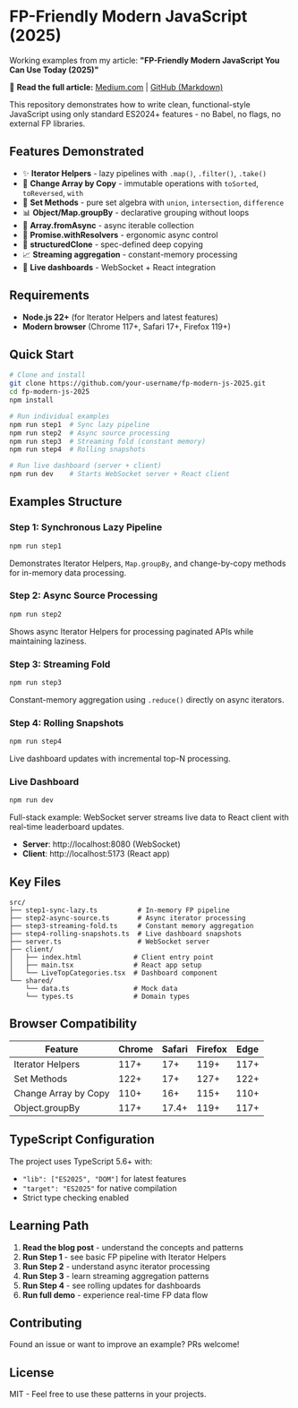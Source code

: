 # FP-Friendly Modern JavaScript (2025)

Working examples from my article: **"FP-Friendly Modern JavaScript You Can Use Today (2025)"**

📖 **Read the full article:** [Medium.com](https://medium.com/@cstuncsik/fp-friendly-modern-javascript-you-can-use-today-2025-0a9471ef9df6) | [GitHub (Markdown)](./fp-modern-js-2025.md)

This repository demonstrates how to write clean, functional-style JavaScript using only standard ES2024+ features - no Babel, no flags, no external FP libraries.

## Features Demonstrated

- ✨ **Iterator Helpers** - lazy pipelines with `.map()`, `.filter()`, `.take()`
- 🔄 **Change Array by Copy** - immutable operations with `toSorted`, `toReversed`, `with`
- 🧮 **Set Methods** - pure set algebra with `union`, `intersection`, `difference`
- 📊 **Object/Map.groupBy** - declarative grouping without loops
- 🌊 **Array.fromAsync** - async iterable collection
- 🎯 **Promise.withResolvers** - ergonomic async control
- 🔄 **structuredClone** - spec-defined deep copying
- 📈 **Streaming aggregation** - constant-memory processing
- 🚀 **Live dashboards** - WebSocket + React integration

## Requirements

- **Node.js 22+** (for Iterator Helpers and latest features)
- **Modern browser** (Chrome 117+, Safari 17+, Firefox 119+)

## Quick Start

```bash
# Clone and install
git clone https://github.com/your-username/fp-modern-js-2025.git
cd fp-modern-js-2025
npm install

# Run individual examples
npm run step1  # Sync lazy pipeline
npm run step2  # Async source processing
npm run step3  # Streaming fold (constant memory)
npm run step4  # Rolling snapshots

# Run live dashboard (server + client)
npm run dev    # Starts WebSocket server + React client
```

## Examples Structure

### Step 1: Synchronous Lazy Pipeline
```bash
npm run step1
```
Demonstrates Iterator Helpers, `Map.groupBy`, and change-by-copy methods for in-memory data processing.

### Step 2: Async Source Processing
```bash
npm run step2
```
Shows async Iterator Helpers for processing paginated APIs while maintaining laziness.

### Step 3: Streaming Fold
```bash
npm run step3
```
Constant-memory aggregation using `.reduce()` directly on async iterators.

### Step 4: Rolling Snapshots
```bash
npm run step4
```
Live dashboard updates with incremental top-N processing.

### Live Dashboard
```bash
npm run dev
```
Full-stack example: WebSocket server streams live data to React client with real-time leaderboard updates.

- **Server**: http://localhost:8080 (WebSocket)
- **Client**: http://localhost:5173 (React app)

## Key Files

```
src/
├── step1-sync-lazy.ts          # In-memory FP pipeline
├── step2-async-source.ts       # Async iterator processing
├── step3-streaming-fold.ts     # Constant memory aggregation
├── step4-rolling-snapshots.ts  # Live dashboard snapshots
├── server.ts                   # WebSocket server
├── client/
│   ├── index.html             # Client entry point
│   ├── main.tsx               # React app setup
│   └── LiveTopCategories.tsx  # Dashboard component
└── shared/
    └── data.ts                # Mock data
    └── types.ts               # Domain types
```

## Browser Compatibility

| Feature | Chrome | Safari | Firefox | Edge |
|---------|--------|--------|---------|------|
| Iterator Helpers | 117+ | 17+ | 119+ | 117+ |
| Set Methods | 122+ | 17+ | 127+ | 122+ |
| Change Array by Copy | 110+ | 16+ | 115+ | 110+ |
| Object.groupBy | 117+ | 17.4+ | 119+ | 117+ |

## TypeScript Configuration

The project uses TypeScript 5.6+ with:
- `"lib": ["ES2025", "DOM"]` for latest features
- `"target": "ES2025"` for native compilation
- Strict type checking enabled

## Learning Path

1. **Read the blog post** - understand the concepts and patterns
2. **Run Step 1** - see basic FP pipeline with Iterator Helpers
3. **Run Step 2** - understand async iterator processing
4. **Run Step 3** - learn streaming aggregation patterns
5. **Run Step 4** - see rolling updates for dashboards
6. **Run full demo** - experience real-time FP data flow

## Contributing

Found an issue or want to improve an example? PRs welcome!

## License

MIT - Feel free to use these patterns in your projects.
